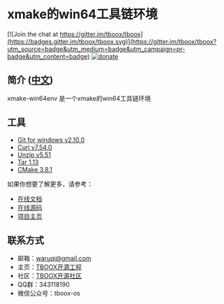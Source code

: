 # xmake的win64工具链环境

[![Join the chat at https://gitter.im/tboox/tboox](https://badges.gitter.im/tboox/tboox.svg)](https://gitter.im/tboox/tboox?utm_source=badge&utm_medium=badge&utm_campaign=pr-badge&utm_content=badge) [![donate](http://tboox.org/static/img/donate.svg)](http://xmake.io/pages/donation.html#donate)

## 简介 ([中文](/README_zh.md))

xmake-win64env 是一个xmake的win64工具链环境

## 工具

* [Git for windows v2.10.0](https://github.com/git-for-windows/git/releases/download/v2.10.0.windows.1/MinGit-2.10.0-64-bit.zip)
* [Curl v7.54.0](https://bintray.com/artifact/download/vszakats/generic/curl-7.54.0-win64-mingw.7z)
* [Unzip v5.51](http://gnuwin32.sourceforge.net/downlinks/unzip-bin-zip.php)
* [Tar 1.13](http://gnuwin32.sourceforge.net/downlinks/tar-bin-zip.php)
* [CMake 3.8.1](https://cmake.org/files/v3.8/cmake-3.8.1-win64-x64.zip)

如果你想要了解更多，请参考：

* [在线文档](http://xmake.io/#/zh/)
* [在线源码](https://github.com/tboox/xmake)
* [项目主页](http://www.xmake.io/cn)

## 联系方式

* 邮箱：[waruqi@gmail.com](mailto:waruqi@gmail.com)
* 主页：[TBOOX开源工程](http://www.tboox.org/cn)
* 社区：[TBOOX开源社区](http://www.tboox.org/forum)
* QQ群：343118190
* 微信公众号：tboox-os

